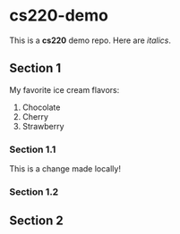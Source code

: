 # cs220-demo
This is a **cs220** demo repo.
Here are *italics*.

## Section 1
My favorite ice cream flavors:
1. Chocolate
2. Cherry
3. Strawberry
   
### Section 1.1
This is a change made locally!

### Section 1.2

## Section 2
